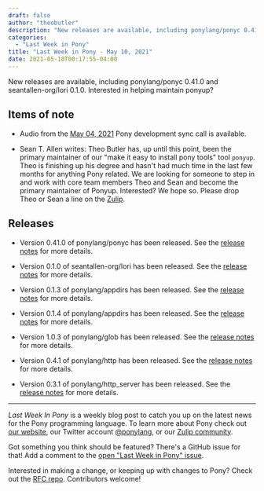 ```yaml
---
draft: false
author: "theobutler"
description: "New releases are available, including ponylang/ponyc 0.41.0 and seantallen-org/lori 0.1.0. Interested in helping maintain ponyup?"
categories:
  - "Last Week in Pony"
title: "Last Week in Pony - May 10, 2021"
date: 2021-05-10T00:17:55-04:00
---
```


New releases are available, including ponylang/ponyc 0.41.0 and seantallen-org/lori 0.1.0. Interested in helping maintain ponyup?
<!--more-->

## Items of note

- Audio from the [May 04, 2021](https://sync-recordings.ponylang.io/r/2021_05_04.m4a) Pony development sync call is available.

- Sean T. Allen writes: Theo Butler has, up until this point, been the primary maintainer of our "make it easy to install pony tools" tool `ponyup`. Theo is finishing up his degree and hasn't had much time in the last few months for anything Pony related. We are looking for someone to step in and work with core team members Theo and Sean and become the primary maintainer of Ponyup.
Interested? We hope so. Please drop Theo or Sean a line on the [Zulip](https://ponylang.zulipchat.com/#narrow/stream/192795-contribute-to.20Pony/topic/ponyup).

## Releases

- Version 0.41.0 of ponylang/ponyc has been released.
See the [release notes](https://github.com/ponylang/ponyc/releases/tag/0.41.0) for more details.

- Version 0.1.0 of seantallen-org/lori has been released.
See the [release notes](https://github.com/seantallen-org/lori/releases/tag/0.1.0) for more details.

- Version 0.1.3 of ponylang/appdirs has been released.
See the [release notes](https://github.com/ponylang/appdirs/releases/tag/0.1.3) for more details.

- Version 0.1.4 of ponylang/appdirs has been released.
See the [release notes](https://github.com/ponylang/appdirs/releases/tag/0.1.4) for more details.

- Version 1.0.3 of ponylang/glob has been released.
See the [release notes](https://github.com/ponylang/glob/releases/tag/1.0.3) for more details.

- Version 0.4.1 of ponylang/http has been released.
See the [release notes](https://github.com/ponylang/http/releases/tag/0.4.1) for more details.

- Version 0.3.1 of ponylang/http_server has been released.
See the [release notes](https://github.com/ponylang/http_server/releases/tag/0.3.1) for more details.

---

_Last Week In Pony_ is a weekly blog post to catch you up on the latest news for the Pony programming language. To learn more about Pony check out [our website](https://ponylang.io), our Twitter account [@ponylang](https://twitter.com/ponylang), or our [Zulip community](https://ponylang.zulipchat.com).

Got something you think should be featured? There's a GitHub issue for that! Add a comment to the [open "Last Week in Pony" issue](https://github.com/ponylang/ponylang.github.io/issues?q=is%3Aissue+is%3Aopen+label%3Alast-week-in-pony).

Interested in making a change, or keeping up with changes to Pony? Check out the [RFC repo](https://github.com/ponylang/rfcs). Contributors welcome!
